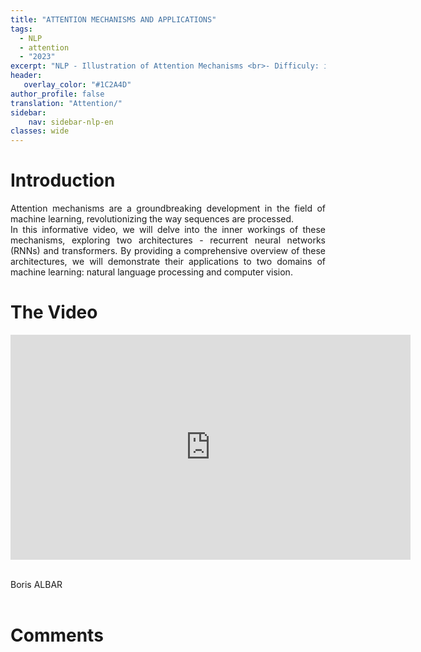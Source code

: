 ```yaml
---
title: "ATTENTION MECHANISMS AND APPLICATIONS"
tags:
  - NLP
  - attention
  - "2023"
excerpt: "NLP - Illustration of Attention Mechanisms <br>- Difficuly: intermediate"
header:
   overlay_color: "#1C2A4D"
author_profile: false
translation: "Attention/"
sidebar:
    nav: sidebar-nlp-en
classes: wide
---
```


# Introduction

<p style="text-align:justify;">
Attention mechanisms are a groundbreaking development in the field of machine learning, revolutionizing the way sequences are processed.<br>
In this informative video, we will delve into the inner workings of these mechanisms, exploring two  architectures - recurrent neural networks (RNNs) and transformers.
By providing a comprehensive overview of these architectures, we will demonstrate their applications to two domains of machine learning: natural language processing and computer vision.
</p>

# The Video
<iframe width="640" height="360" src="https://www.youtube-nocookie.com/embed/rZGJJtYA4xs" frameborder="0" allowfullscreen></iframe>
<br><br>

Boris ALBAR
<br><br>

# Comments
<script src="https://utteranc.es/client.js"
        repo="catie-aq/blog-vaniila"
        issue-term="pathname"
        label="[Comments]"
        theme="github-dark"
        crossorigin="anonymous"
        async>
</script>
